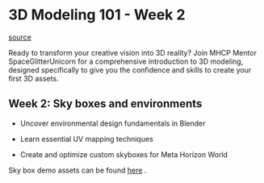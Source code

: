 # 3D Modeling 101 - Week 2

[source](https://developers.meta.com/horizon-worlds/learn/documentation/mhcp-program/community-tutorials/3d-modeling-101-week-2)

Ready to transform your creative vision into 3D reality? Join MHCP Mentor SpaceGlitterUnicorn for a comprehensive introduction to 3D modeling, designed specifically to give you the confidence and skills to create your first 3D assets.

## Week 2: Sky boxes and environments

*   Uncover environmental design fundamentals in Blender

*   Learn essential UV mapping techniques

*   Create and optimize custom skyboxes for Meta Horizon World

Sky box demo assets can be found [here](https://drive.google.com/drive/folders/12Ty9okYu_jZivE9Lp1-9_B05ma5TgV_C) .

 

 

 

 

 

 

 

 

 

 

 

 

 

 

 

 

 

 

 

 

 

 

 

 

 

 

 

 

 

 

 

 

 

 

 

 

 

 

 

 

 

 